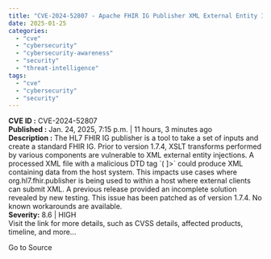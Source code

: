 ```yaml
---
title: "CVE-2024-52807 - Apache FHIR IG Publisher XML External Entity Injection Vulnerability"
date: 2025-01-25
categories: 
  - "cve"
  - "cybersecurity"
  - "cybersecurity-awareness"
  - "security"
  - "threat-intelligence"
tags: 
  - "cve"
  - "cybersecurity"
  - "security"
---
```


**CVE ID :** CVE-2024-52807  
**Published :** Jan. 24, 2025, 7:15 p.m. | 11 hours, 3 minutes ago  
**Description :** The HL7 FHIR IG publisher is a tool to take a set of inputs and create a standard FHIR IG. Prior to version 1.7.4, XSLT transforms performed by various components are vulnerable to XML external entity injections. A processed XML file with a malicious DTD tag \`( \]>\` could produce XML containing data from the host system. This impacts use cases where org.hl7.fhir.publisher is being used to within a host where external clients can submit XML. A previous release provided an incomplete solution revealed by new testing. This issue has been patched as of version 1.7.4. No known workarounds are available.  
**Severity:** 8.6 | HIGH  
Visit the link for more details, such as CVSS details, affected products, timeline, and more...

Go to Source
